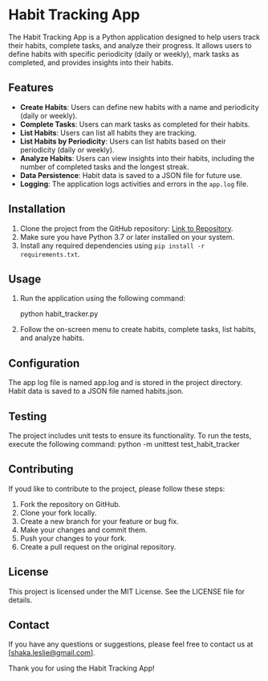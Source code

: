 # Habit Tracking App

The Habit Tracking App is a Python application designed to help users track their habits, complete tasks, and analyze their progress. It allows users to define habits with specific periodicity (daily or weekly), mark tasks as completed, and provides insights into their habits.

## Features

- **Create Habits**: Users can define new habits with a name and periodicity (daily or weekly).
- **Complete Tasks**: Users can mark tasks as completed for their habits.
- **List Habits**: Users can list all habits they are tracking.
- **List Habits by Periodicity**: Users can list habits based on their periodicity (daily or weekly).
- **Analyze Habits**: Users can view insights into their habits, including the number of completed tasks and the longest streak.
- **Data Persistence**: Habit data is saved to a JSON file for future use.
- **Logging**: The application logs activities and errors in the `app.log` file.

## Installation

1. Clone the project from the GitHub repository: [Link to Repository](https://github.com/your-username/habit-tracking-app).
2. Make sure you have Python 3.7 or later installed on your system.
3. Install any required dependencies using `pip install -r requirements.txt`.

## Usage

1. Run the application using the following command:

   python habit_tracker.py

2. Follow the on-screen menu to create habits, complete tasks, list habits, and analyze habits.

## Configuration
The app log file is named app.log and is stored in the project directory.
Habit data is saved to a JSON file named habits.json.

## Testing
The project includes unit tests to ensure its functionality. To run the tests, execute the following command:
 python -m unittest test_habit_tracker

## Contributing
If youd like to contribute to the project, please follow these steps:

1. Fork the repository on GitHub.
2. Clone your fork locally.
3. Create a new branch for your feature or bug fix.
4. Make your changes and commit them.
5. Push your changes to your fork.
6. Create a pull request on the original repository.

## License
This project is licensed under the MIT License. See the LICENSE file for details.

## Contact
If you have any questions or suggestions, please feel free to contact us at [shaka.leslie@gmail.com].

Thank you for using the Habit Tracking App!

